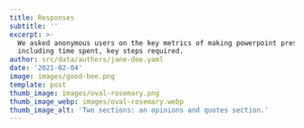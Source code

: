 ```yaml
---
title: Responses
subtitle: ''
excerpt: >-
  We asked anonymous users on the key metrics of making powerpoint presentations
  including time spent, key steps required.
author: src/data/authors/jane-doe.yaml
date: '2021-02-04'
image: images/good-bee.png
template: post
thumb_image: images/oval-rosemary.png
thumb_image_webp: images/oval-rosemary.webp
thumb_image_alt: 'Two sections: an opinions and quotes section.'
---
```

